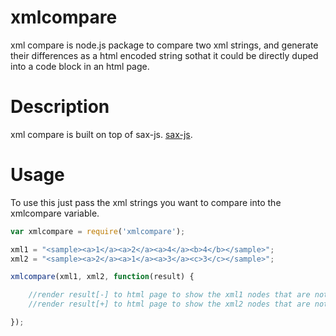 xmlcompare
===========

xml compare is node.js package to compare two xml strings,
and generate their differences as a html encoded string sothat 
it could be directly duped into a code block in an html page.

Description
===========

xml compare is built on top of sax-js. 
[sax-js](https://github.com/isaacs/sax-js/).


Usage
=====

To use this just pass the xml strings you want to compare into the xmlcompare variable.

```javascript
var xmlcompare = require('xmlcompare');

xml1 = "<sample><a>1</a><a>2</a><a>4</a><b>4</b></sample>";
xml2 = "<sample><a>2</a><a>1</a><a>3</a><c>3</c></sample>";

xmlcompare(xml1, xml2, function(result) {

	//render result[-] to html page to show the xml1 nodes that are not in xml2
	//render result[+] to html page to show the xml2 nodes that are not in xml1

});


```

